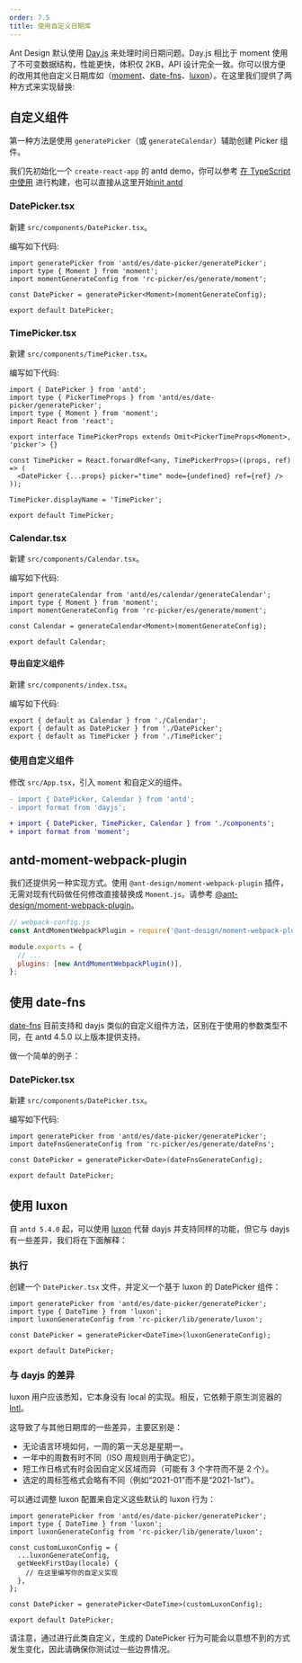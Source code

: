 ```yaml
---
order: 7.5
title: 使用自定义日期库
---
```


Ant Design 默认使用 [Day.js](https://day.js.org) 来处理时间日期问题。Day.js 相比于 moment 使用了不可变数据结构，性能更快，体积仅 2KB，API 设计完全一致。你可以很方便的改用其他自定义日期库如（[moment](http://momentjs.com/)、[date-fns](https://date-fns.org)、[luxon](https://moment.github.io/luxon/)）。在这里我们提供了两种方式来实现替换:

## 自定义组件

第一种方法是使用 `generatePicker`（或 `generateCalendar`）辅助创建 Picker 组件。

我们先初始化一个 `create-react-app` 的 antd demo，你可以参考 [在 TypeScript 中使用](/docs/react/use-in-typescript) 进行构建，也可以直接从这里开始[init antd](https://github.com/xiaohuoni/antd4-generate-picker/commit/47fec964e36d48bd15760f8f5abcb9655c259aa6)

### DatePicker.tsx

新建 `src/components/DatePicker.tsx`。

编写如下代码:

```tsx
import generatePicker from 'antd/es/date-picker/generatePicker';
import type { Moment } from 'moment';
import momentGenerateConfig from 'rc-picker/es/generate/moment';

const DatePicker = generatePicker<Moment>(momentGenerateConfig);

export default DatePicker;
```

### TimePicker.tsx

新建 `src/components/TimePicker.tsx`。

编写如下代码:

```tsx
import { DatePicker } from 'antd';
import type { PickerTimeProps } from 'antd/es/date-picker/generatePicker';
import type { Moment } from 'moment';
import React from 'react';

export interface TimePickerProps extends Omit<PickerTimeProps<Moment>, 'picker'> {}

const TimePicker = React.forwardRef<any, TimePickerProps>((props, ref) => (
  <DatePicker {...props} picker="time" mode={undefined} ref={ref} />
));

TimePicker.displayName = 'TimePicker';

export default TimePicker;
```

### Calendar.tsx

新建 `src/components/Calendar.tsx`。

编写如下代码:

```tsx
import generateCalendar from 'antd/es/calendar/generateCalendar';
import type { Moment } from 'moment';
import momentGenerateConfig from 'rc-picker/es/generate/moment';

const Calendar = generateCalendar<Moment>(momentGenerateConfig);

export default Calendar;
```

#### 导出自定义组件

新建 `src/components/index.tsx`。

编写如下代码:

```tsx
export { default as Calendar } from './Calendar';
export { default as DatePicker } from './DatePicker';
export { default as TimePicker } from './TimePicker';
```

### 使用自定义组件

修改 `src/App.tsx`，引入 `moment` 和自定义的组件。

```diff
- import { DatePicker, Calendar } from 'antd';
- import format from 'dayjs';

+ import { DatePicker, TimePicker, Calendar } from './components';
+ import format from 'moment';
```

## antd-moment-webpack-plugin

我们还提供另一种实现方式。使用 `@ant-design/moment-webpack-plugin` 插件，无需对现有代码做任何修改直接替换成 `Moment.js`。请参考 [@ant-design/moment-webpack-plugin](https://github.com/ant-design/antd-moment-webpack-plugin)。

```js
// webpack-config.js
const AntdMomentWebpackPlugin = require('@ant-design/moment-webpack-plugin');

module.exports = {
  // ...
  plugins: [new AntdMomentWebpackPlugin()],
};
```

## 使用 date-fns

[date-fns](https://date-fns.org/) 目前支持和 dayjs 类似的自定义组件方法，区别在于使用的参数类型不同，在 antd 4.5.0 以上版本提供支持。

做一个简单的例子：

### DatePicker.tsx

新建 `src/components/DatePicker.tsx`。

编写如下代码:

```tsx
import generatePicker from 'antd/es/date-picker/generatePicker';
import dateFnsGenerateConfig from 'rc-picker/es/generate/dateFns';

const DatePicker = generatePicker<Date>(dateFnsGenerateConfig);

export default DatePicker;
```

## 使用 luxon

自 `antd 5.4.0` 起，可以使用 [luxon](https://moment.github.io/luxon/) 代替 dayjs 并支持同样的功能，但它与 dayjs 有一些差异，我们将在下面解释：

### 执行

创建一个 `DatePicker.tsx` 文件，并定义一个基于 luxon 的 DatePicker 组件：

```tsx
import generatePicker from 'antd/es/date-picker/generatePicker';
import type { DateTime } from 'luxon';
import luxonGenerateConfig from 'rc-picker/lib/generate/luxon';

const DatePicker = generatePicker<DateTime>(luxonGenerateConfig);

export default DatePicker;
```

### 与 dayjs 的差异

luxon 用户应该悉知，它本身没有 local 的实现。相反，它依赖于原生浏览器的 [Intl](https://developer.mozilla.org/zh-CN/docs/Web/JavaScript/Reference/Global_Objects/Intl)。

这导致了与其他日期库的一些差异，主要区别是：

- 无论语言环境如何，一周的第一天总是星期一。
- 一年中的周数有时不同（ISO 周规则用于确定它）。
- 短工作日格式有时会因自定义区域而异（可能有 3 个字符而不是 2 个）。
- 选定的周标签格式会略有不同（例如“2021-01”而不是“2021-1st”）。

可以通过调整 luxon 配置来自定义这些默认的 luxon 行为：

```tsx
import generatePicker from 'antd/es/date-picker/generatePicker';
import type { DateTime } from 'luxon';
import luxonGenerateConfig from 'rc-picker/lib/generate/luxon';

const customLuxonConfig = {
  ...luxonGenerateConfig,
  getWeekFirstDay(locale) {
    // 在这里编写你的自定义实现
  },
};

const DatePicker = generatePicker<DateTime>(customLuxonConfig);

export default DatePicker;
```

请注意，通过进行此类自定义，生成的 DatePicker 行为可能会以意想不到的方式发生变化，因此请确保你测试过一些边界情况。
